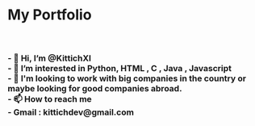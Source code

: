<h1>My Portfolio</h1>
<br>
<h3>
- 👋 Hi, I’m @KittichXI<br>
- 👀 I’m interested in Python, HTML , C , Java , Javascript <br>
- 💼 I'm looking to work with big companies in the country or maybe looking for good companies abroad.<br>
- 📫 How to reach me<br>
- Gmail : kittichdev@gmail.com
</h3>










<!---
KittichXI/KittichXI is a ✨ special ✨ repository because its `README.md` (this file) appears on your GitHub profile.
You can click the Preview link to take a look at your changes.
--->
